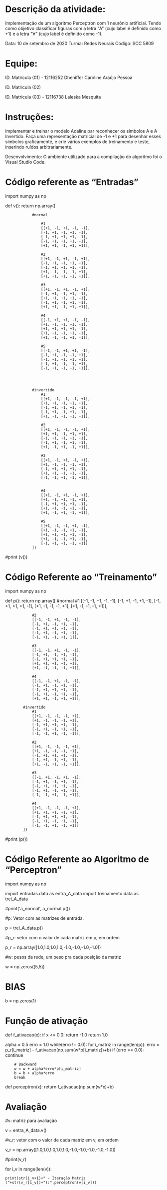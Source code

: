 # Descrição da atividade:
Implementação de um algoritmo Perceptron com 1 neurônio artificial.  Tendo como objetivo classificar figuras com a letra "A" (cujo label é definido como +1) e a letra "∀" (cujo label é definido como -1).

Data: 10 de setembro de 2020
Turma: Redes Neurais Código: SCC 5809

# Equipe:
ID. Matricula (01) - 12116252 Dheniffer Caroline Araújo Pessoa

ID. Matricula (02) 

ID. Matricula (03) - 12116738 Laleska Mesquita

# Instruções:  
Implementar e treinar o modelo Adaline par reconhecer os símbolos A e A Invertido.
Faça uma representação matricial de -1 e +1 para desenhar esses símbolos graficamente, e crie vários exemplos de treinamento e teste, inserindo ruídos arbitrariamente. 

Desenvolvimento: O ambiente utilizado para a compilação do algoritmo foi o Visual Studio Code.

# Código referente as “Entradas”
import numpy as np

def v(): return np.array([

                #normal
 
                    #1
                    [[+1, -1, +1, -1, -1],
                    [-1, +1, -1, +1, -1],
                    [-1, +1, +1, +1, -1],
                    [-1, +1, +1, +1, -1],
                    [+1, +1, -1, +1, +1]],

                    #2
                    [[+1, -1, +1, -1, +1],
                    [-1, +1, -1, +1, -1],
                    [-1, +1, +1, +1, -1],
                    [+1, -1, -1, -1, +1],
                    [+1, -1, +1, -1, +1]],

                    #3
                    [[+1, -1, +1, -1, +1],
                    [-1, +1, -1, +1, -1],
                    [+1, +1, +1, +1, -1],
                    [-1, +1, -1, +1, -1],
                    [+1, +1, -1, +1, +1]],

                    #4
                    [[-1, +1, +1, -1, -1],
                    [+1, -1, -1, +1, -1],
                    [+1, +1, +1, +1, -1],
                    [+1, -1, -1, +1, -1],
                    [+1, -1, -1, +1, -1]],

                    #5
                    [[-1, -1, +1, +1, -1],
                    [-1, +1, -1, -1, +1],
                    [-1, +1, +1, +1, +1],
                    [-1, +1, -1, -1, +1],
                    [-1, +1, -1, -1, +1]],

 

 
                #invertido
                    #1
                    [[+1, -1, -1, -1, +1],
                    [+1, +1, +1, +1, +1],
                    [-1, +1, -1, +1, -1],
                    [-1, +1, -1, +1, -1],
                    [+1, -1, +1, -1, +1]],
                    
                    #2
                    [[+1, -1, -1, -1, +1],
                    [+1, +1, -1, +1, +1],
                    [-1, +1, +1, +1, -1],
                    [-1, +1, -1, +1, -1],
                    [+1, -1, +1, -1, +1]],
                    
                    #3
                    [[+1, -1, +1, -1, +1],
                    [+1, -1, -1, -1, +1],
                    [-1, +1, +1, +1, -1],
                    [+1, +1, -1, +1, -1],
                    [-1, -1, +1, -1, +1]],
                    

                    #4
                    [[+1, -1, +1, -1, +1],
                    [+1, -1, +1, -1, +1],
                    [-1, +1, +1, +1, -1],
                    [+1, +1, -1, +1, -1],
                    [+1, -1, +1, -1, +1]],
                    
                    #5
                    [[+1, -1, -1, +1, -1],
                    [+1, -1, -1, +1, -1],
                    [+1, +1, +1, +1, -1],
                    [+1, -1, -1, +1, -1],
                    [-1, +1, +1, -1, +1]]
                ])
#print (v())

# Código Referente ao “Treinamento” 

import numpy as np

def p(): return np.array([
            #normal
                #1
                [[-1, -1, +1, -1, -1],
                [-1, +1, -1, +1, -1],
                [-1, +1, +1, +1, -1],
                [+1, -1, -1, -1, +1],
                [+1, -1, -1, -1, +1]],

                #2
                [[-1, -1, +1, -1, -1],
                [-1, +1, -1, +1, -1],
                [-1, +1, +1, +1, -1],
                [-1, +1, -1, +1, -1],
                [-1, +1, -1, +1, 1]],

                #3
                [[-1, -1, +1, -1, -1],
                [-1, +1, -1, +1, -1],
                [-1, +1, +1, +1, -1],
                [+1, +1, +1, +1, +1],
                [+1, -1, -1, -1, +1]],

                #4
                [[-1, -1, +1, -1, -1],
                [-1, +1, -1, +1, -1],
                [-1, +1, +1, +1, -1],
                [-1, +1, -1, +1, -1],
                [+1, +1, -1, +1, +1]],

            #invertido
                #1
                [[+1, -1, -1, -1, +1],
                [+1, -1, -1, -1, +1],
                [-1, +1, +1, +1, -1],
                [-1, +1, -1, +1, -1],
                [-1, -1, +1, -1, -1]],
                
                #2
                [[+1, -1, -1, -1, +1],
                [+1, -1, -1, -1, +1],
                [-1, +1, +1, +1, -1],
                [-1, +1, -1, +1, -1],
                [+1, -1, +1, -1, +1]],
                
                #3
                [[-1, +1, -1, +1, -1],
                [-1, +1, -1, +1, -1],
                [-1, +1, +1, +1, -1],
                [-1, +1, -1, +1, -1],
                [-1, -1, +1, -1, +1]],
                
                #4
                [[+1, -1, -1, -1, +1],
                [+1, +1, +1, +1, +1],
                [-1, +1, +1, +1, -1],
                [-1, +1, -1, +1, -1],
                [-1, -1, +1, -1, +1]]
            ])
#print (p())

# Código Referente ao Algoritmo de “Perceptron”

import numpy as np

import entradas.data as entra_A_data
import treinamento.data as trei_A_data

#print('a_normal', a_normal.p())

#p: Vetor com as matrizes de entrada.

p = trei_A_data.p()

#p_r: vetor com o valor de cada matriz em p, em ordem

p_r = np.array([1.0,1.0,1.0,1.0,-1.0,-1.0,-1.0,-1.0])

#w: pesos da rede, um peso pra dada posição da matriz

w = np.zeros((5,5))

# BIAS
b = np.zeros(1)


# Função de ativação
def f_ativacao(x):
    if x <= 0.0:
        return -1.0
    return 1.0

alpha = 0.5
erro  = 1.0
while(erro != 0.0):
    for i_matriz in range(len(p)):
        erro = p_r[i_matriz] - f_ativacao(np.sum(w*p[i_matriz])+b)
        if (erro == 0.0):
            continue

        # Backward
        w = w + alpha*erro*p[i_matriz]
        b = b + alpha*erro
        break

def perceptron(x):
    return f_ativacao(np.sum(w*x)+b)

# Avaliação

#v: matriz para avaliação

v = entra_A_data.v()

#v_r: vetor com o valor de cada matriz em v, em ordem

v_r = np.array([1.0,1.0,1.0,1.0,1.0,-1.0,-1.0,-1.0,-1.0,-1.0])

#print(v_r)

for i_v in range(len(v)):
    
    print(str(i_v+1)+" - Iteração Matriz ("+str(v_r[i_v])+"):",perceptron(v[i_v]))
